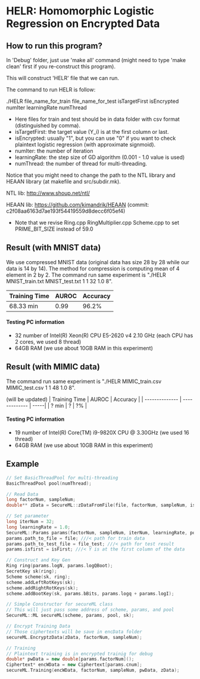 # HELR: Homomorphic Logistic Regression on Encrypted Data

## How to run this program?

In 'Debug' folder, just use 'make all' command (might need to type 'make clean' first if you re-construct this program).

This will construct 'HELR' file that we can run.

The command to run HELR is follow:

  ./HELR file_name_for_train file_name_for_test isTargetFirst isEncrypted numIter learningRate numThread

- Here files for train and test should be in data folder with csv format (distinguished by comma).
- isTargetFirst: the target value (Y_i) is at the first column or last.
- isEncrypted: usually "1", but you can use "0" if you want to check plaintext logistic regression (with approximate signmoid).
- numIter: the number of iteration
- learningRate: the step size of GD algorithm (0.001 - 1.0 value is used)
- numThread: the number of thread for multi-threading.

Notice that you might need to change the path to the NTL library and HEAAN library (at makefile and src/subdir.mk).

NTL lib: http://www.shoup.net/ntl/

HEAAN lib: https://github.com/kimandrik/HEAAN (commit: c2f08aa6163d7ae193f54419559d8decc6f05ef4)
* Note that we revise Ring.cpp RingMultiplier.cpp Scheme.cpp to set PRIME_BIT_SIZE instead of 59.0

## Result (with MNIST data)

We use compressed MNIST data (original data has size 28 by 28 while our data is 14 by 14). The method for compression is computing mean of 4 element in 2 by 2. The command run same experiment is "./HELR MNIST_train.txt MNIST_test.txt 1 1 32 1.0 8".

| Training Time  | AUROC | Accuracy |
| -------------- | ------------- | -----|
|    68.33 min   | 0.99 | 96.2% |

#### Testing PC information
- 32 number of Intel(R) Xeon(R) CPU E5-2620 v4 2.10 GHz (each CPU has 2 cores, we used 8 thread)
- 64GB RAM (we use about 10GB RAM in this experiment)

## Result (with MIMIC data)

The command run same experiment is "./HELR MIMIC_train.csv MIMIC_test.csv 1 1 48 1.0 8".

(will be updated)
| Training Time  | AUROC | Accuracy |
| -------------- | ------------- | -----|
|    ? min   | ? | ?% |

#### Testing PC information
- 19 number of Intel(R) Core(TM) i9-9820X CPU @ 3.30GHz (we used 16 thread)
- 64GB RAM (we use about 10GB RAM in this experiment)

## Example

```c++
// Set BasicThreadPool for multi-threading
BasicThreadPool pool(numThread);

// Read Data
long factorNum, sampleNum;
double** zData = SecureML::zDataFromFile(file, factorNum, sampleNum, isFirst);

// Set parameter
long iterNum = 32;
long learningRate = 1.0;
SecureML::Params params(factorNum, sampleNum, iterNum, learningRate, pool.NumThreads());
params.path_to_file = file; ///< path for train data
params.path_to_test_file = file_test; ///< path for test result
params.isfirst = isFirst; ///< Y is at the first column of the data

// Construct and Key Gen
Ring ring(params.logN, params.logQBoot);
SecretKey sk(ring);
Scheme scheme(sk, ring);
scheme.addLeftRotKeys(sk);
scheme.addRightRotKeys(sk);
scheme.addBootKey(sk, params.bBits, params.logq + params.logI);

// Simple Constructor for secureML class
// This will just pass some address of scheme, params, and pool
SecureML::ML secureML(scheme, params, pool, sk);

// Encrypt Training Data 
// Those ciphertexts will be save in encData folder
secureML.EncryptzData(zData, factorNum, sampleNum);

// Training
// Plaintext training is in encrypted trainig for debug
double* pwData = new double[params.factorNum]();
Ciphertext* encWData = new Ciphertext[params.cnum];
secureML.Training(encWData, factorNum, sampleNum, pwData, zData);
```

